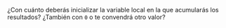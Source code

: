 ¿Con cuánto deberás inicializar la variable local en la que acumularás los resultados? ¿También con `0` o te convendrá otro valor?